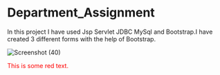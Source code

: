 # <h1> Department_Assignment </h1>
In this project I have used Jsp Servlet JDBC MySql and Bootstrap.I have created 3 different forms with the help of Bootstrap.

![Screenshot (40)](https://user-images.githubusercontent.com/102401268/185798912-184513fd-461a-4e6a-8034-31fb2eb746ad.png)
<p style='color:red'>This is some red text.</p>
